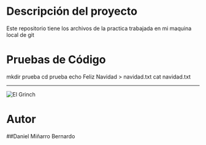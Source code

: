 # Descripción del proyecto

Este repositorio tiene los archivos de la practica trabajada en mi maquina local de git

# Pruebas de Código

mkdir prueba 
cd prueba
echo Feliz Navidad > navidad.txt
cat navidad.txt

---

![El Grinch](https://www.google.com/url?sa=i&url=https%3A%2F%2Fwww.filmaffinity.com%2Fes%2Ffilm360629.html&psig=AOvVaw2DcQuolQ_g_XCp9cK8BcCY&ust=1672057419694000&source=images&cd=vfe&ved=0CBAQjRxqFwoTCMiZ2rXhlPwCFQAAAAAdAAAAABAa)

# Autor

##Daniel Miñarro Bernardo
